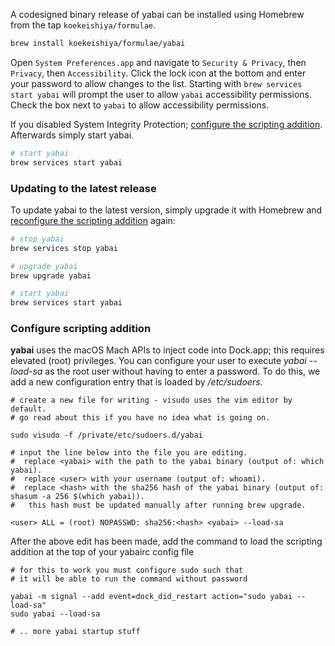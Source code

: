 A codesigned binary release of yabai can be installed using Homebrew from the tap `koekeishiya/formulae`.

```sh
brew install koekeishiya/formulae/yabai
```

Open `System Preferences.app` and navigate to `Security & Privacy`, then `Privacy`, then `Accessibility`. Click the lock icon at the bottom and enter your password to allow changes to the list. Starting with `brew services start yabai` will prompt the user to allow `yabai` accessibility permissions. Check the box next to `yabai` to allow accessibility permissions.

If you disabled System Integrity Protection; [configure the scripting addition](<https://github.com/koekeishiya/yabai/wiki/Installing-yabai-(latest-release)#configure-scripting-addition>). Afterwards simply start yabai.

```sh
# start yabai
brew services start yabai
```

### Updating to the latest release

To update yabai to the latest version, simply upgrade it with Homebrew and [reconfigure the scripting addition](<https://github.com/koekeishiya/yabai/wiki/Installing-yabai-(latest-release)#configure-scripting-addition>) again:

```sh
# stop yabai
brew services stop yabai

# upgrade yabai
brew upgrade yabai

# start yabai
brew services start yabai
```

### Configure scripting addition

**yabai** uses the macOS Mach APIs to inject code into Dock.app; this requires elevated (root) privileges.
You can configure your user to execute _yabai --load-sa_ as the root user without having to enter a password.
To do this, we add a new configuration entry that is loaded by _/etc/sudoers_.

```
# create a new file for writing - visudo uses the vim editor by default.
# go read about this if you have no idea what is going on.

sudo visudo -f /private/etc/sudoers.d/yabai

# input the line below into the file you are editing.
#  replace <yabai> with the path to the yabai binary (output of: which yabai).
#  replace <user> with your username (output of: whoami).
#  replace <hash> with the sha256 hash of the yabai binary (output of: shasum -a 256 $(which yabai)).
#   this hash must be updated manually after running brew upgrade.

<user> ALL = (root) NOPASSWD: sha256:<hash> <yabai> --load-sa
```

After the above edit has been made, add the command to load the scripting addition at the top of your yabairc config file

```
# for this to work you must configure sudo such that
# it will be able to run the command without password

yabai -m signal --add event=dock_did_restart action="sudo yabai --load-sa"
sudo yabai --load-sa

# .. more yabai startup stuff
```
